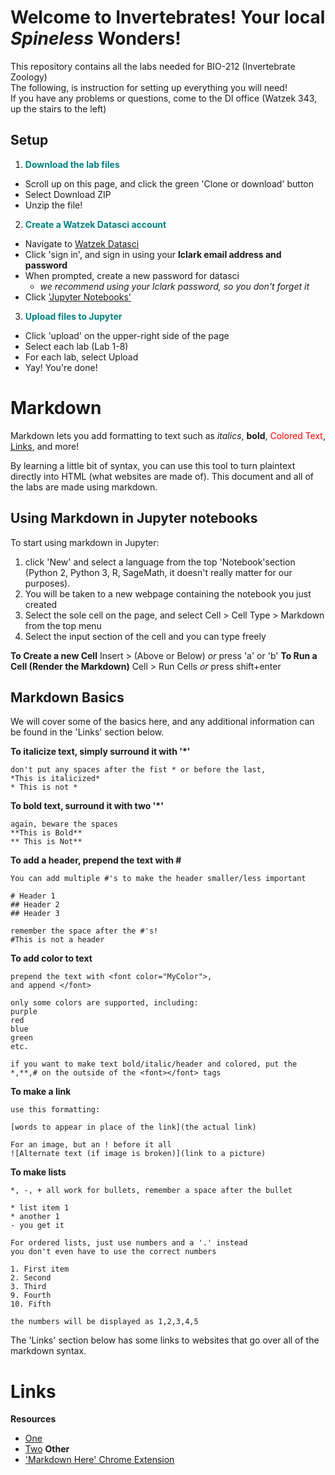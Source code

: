 Welcome to Invertebrates! Your local *Spineless* Wonders!  
=========================================================
This repository contains all the labs needed for BIO-212 (Invertebrate Zoology)  
The following, is instruction for setting up everything you will need!  
If you have any problems or questions, come to the DI office (Watzek 343, up the stairs to the left)

## Setup
1. **<font color="teal">Download the lab files</font>**
  - Scroll up on this page, and click the green 'Clone or download' button
  - Select Download ZIP
  - Unzip the file!  


2. **<font color="teal">Create a Watzek Datasci account</font>**
  - Navigate to [Watzek Datasci](https://datasci.watzek.cloud)
  - Click 'sign in', and sign in using your **lclark email address and password**  
  - When prompted, create a new password for datasci
      - *we recommend using your lclark password, so you don't forget it*
  - Click ['Jupyter Notebooks'](https://jupyter.datasci.watzek.cloud)  


3. **<font color="teal">Upload files to Jupyter</font>**
  - Click 'upload' on the upper-right side of the page
  - Select each lab (Lab 1-8)
  - For each lab, select Upload
  - Yay! You're done!  



Markdown
=====================================
Markdown lets you add formatting to text such as *italics*, **bold**, <font color="red">Colored Text</font>, [Links](https://www.youtube.com/watch?v=dQw4w9WgXcQ), and more!

By learning a little bit of syntax, you can use this tool to turn plaintext directly into HTML (what websites are made of). This document and all of the labs are made using markdown.

## Using Markdown in Jupyter notebooks  
To start using markdown in Jupyter:
1. click 'New' and select a language from the top 'Notebook'section (Python 2, Python 3, R, SageMath, it doesn't really matter for our purposes).
2. You will be taken to a new webpage containing the notebook you just created
3. Select the sole cell on the page, and select Cell > Cell Type > Markdown from the top menu
4. Select the input section of the cell and you can type freely

**To Create a new Cell**
Insert > (Above or Below) *or* press 'a' or 'b'
**To Run a Cell (Render the Markdown)**
Cell > Run Cells *or* press shift+enter

## Markdown Basics  
We will cover some of the basics here, and any additional information can be found in the 'Links' section below.

**To italicize text, simply surround it with '*'**
```
don't put any spaces after the fist * or before the last,
*This is italicized*
* This is not *
```

**To bold text, surround it with two '*'**
```
again, beware the spaces
**This is Bold**
** This is Not**
```

**To add a header, prepend the text with #**
```
You can add multiple #'s to make the header smaller/less important

# Header 1
## Header 2
## Header 3

remember the space after the #'s!
#This is not a header
```


**To add color to text**
```
prepend the text with <font color="MyColor">,
and append </font>

only some colors are supported, including:
purple
red
blue
green
etc.

if you want to make text bold/italic/header and colored, put the *,**,# on the outside of the <font></font> tags
```

**To make a link**
```
use this formatting:

[words to appear in place of the link](the actual link)

For an image, but an ! before it all
![Alternate text (if image is broken)](link to a picture)
```

**To make lists**
```
*, -, + all work for bullets, remember a space after the bullet

* list item 1
* another 1
- you get it

For ordered lists, just use numbers and a '.' instead
you don't even have to use the correct numbers

1. First item
2. Second
3. Third
9. Fourth
10. Fifth

the numbers will be displayed as 1,2,3,4,5
```


The 'Links' section below has some links to websites that go over all of the markdown syntax.


Links
=============
**Resources**
* [One](https://commonmark.org/help/)
* [Two](https://daringfireball.net/projects/markdown/)
**Other**
* ['Markdown Here' Chrome Extension](https://chrome.google.com/webstore/detail/markdown-here/elifhakcjgalahccnjkneoccemfahfoa)
